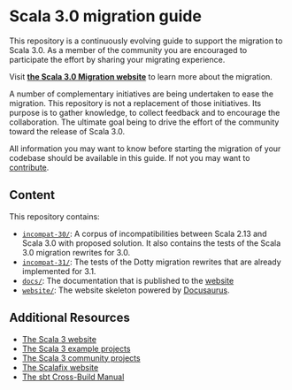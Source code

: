 # Scala 3.0 migration guide

This repository is a continuously evolving guide to support the migration to Scala 3.0. As a member of the community you are encouraged to participate the effort by sharing your migrating experience.

Visit [**the Scala 3.0 Migration website**](https://scalacenter.github.io/scala-3-migration-guide) to learn more about the migration.

A number of complementary initiatives are being undertaken to ease the migration.
This repository is not a replacement of those initiatives.
Its purpose is to gather knowledge, to collect feedback and to encourage the collaboration.
The ultimate goal being to drive the effort of the community toward the release of Scala 3.0.

All information you may want to know before starting the migration of your codebase should be available in this guide.
If not you may want to [contribute](docs/contributing.md).

## Content

This repository contains:
 - [`incompat-30/`](incompat-30/): A corpus of incompatibilities between Scala 2.13 and Scala 3.0 with proposed solution. It also contains the tests of the Scala 3.0 migration rewrites for 3.0.
 - [`incompat-31/`](incompat-31/): The tests of the Dotty migration rewrites that are already implemented for 3.1.
 - [`docs/`](docs/): The documentation that is published to the [website](https://scalacenter.github.io/scala-3-migration-guide/)
 - [`website/`](website/): The website skeleton powered by [Docusaurus](https://docusaurus.io/en/).

## Additional Resources

- [The Scala 3 website](https://dotty.epfl.ch/)
- [The Scala 3 example projects](https://github.com/lampepfl/dotty-example-project#getting-your-project-to-compile-with-dotty)
- [The Scala 3 community projects](https://github.com/lampepfl/dotty/tree/master/community-build/community-projects)
- [The Scalafix website](https://scalacenter.github.io/scalafix/)
- [The sbt Cross-Build Manual](https://www.scala-sbt.org/1.x/docs/Cross-Build.html)

